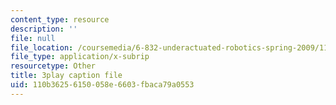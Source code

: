 ```yaml
---
content_type: resource
description: ''
file: null
file_location: /coursemedia/6-832-underactuated-robotics-spring-2009/110b36256150058e6603fbaca79a0553_g-VehRFsDcI.srt
file_type: application/x-subrip
resourcetype: Other
title: 3play caption file
uid: 110b3625-6150-058e-6603-fbaca79a0553
---
```

